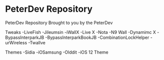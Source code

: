 # PeterDev Repository

PeterDev Repository
Brought to you by the PeterDev


Tweaks
-LiveFish
-Jileumsin
-iWallX
-Live X
-Nota
-N9 Wall
-Dynamimc X
-BypassInterparkJB
-BypassInterparkBookJB
-CombinationLockHelper
-urWireless
-Twallve

Themes
-Sidia
-iOSamsung
-Olddit
-iOS 12 Theme
